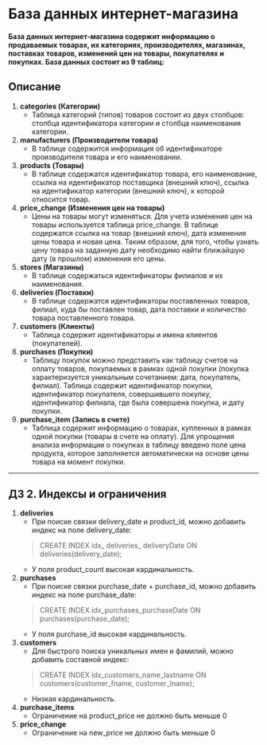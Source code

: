 # База данных интернет-магазина
#### База данных интернет-магазина содержит информацию о продаваемых товарах, их категориях, производителях, магазинах, поставках товаров, изменений цен на товары, покупателях и покупках. База данных состоит из 9 таблиц:

## Описание
1. **categories (Категории)**
    * Таблица категорий (типов) товаров состоит из двух столбцов: столбца идентификатора категории и столбца наименования категории.
2. **manufacturers (Производители товара)**
    * В таблице содержится информация об идентификаторе производителя товара и его наименовании.
3. **products (Товары)**
    * В таблице содержатся идентификатор товара, его наименование, ссылка на идентификатор поставщика (внешний ключ), ссылка на идентификатор категории (внешний ключ), к которой относится товар.
4. **price_change (Изменения цен на товары)**
    * Цены на товары могут изменяться. Для учета изменения цен на товары используется таблица price_change. В таблице содержатся ссылка на товар (внешний ключ), дата изменения цены товара и новая цена. Таким образом, для того, чтобы узнать цену товара на заданную дату необходимо найти ближайшую дату (в прошлом) изменения его цены.
5. **stores (Магазины)**
    * В таблице содержаться идентификаторы филиалов и их наименования.
6. **deliveries (Поставки)**
    * В таблице содержатся идентификаторы поставленных товаров, филиал, куда бы поставлен товар, дата поставки и количество товара поставленного товара.
7. **customers (Клиенты)**
    * Таблица содержит идентификаторы и имена клиентов (покупателей).
8. **purchases (Покупки)**
    * Таблицу покупок можно представить как таблицу счетов на оплату товаров, покупаемых в рамках одной покупки (покупка характеризуется уникальным сочетанием: дата, покупатель, филиал). Таблица содержит идентификатор покупки, идентификатор покупателя, совершившего покупку, идентификатор филиала, где была совершена покупка, и дату покупки.
9. **purchase_item (Запись в счете)**
    * Таблица содержит информацию о товарах, купленных в рамках одной покупки (товары в счете на оплату). Для упрощения анализа информации о покупках в таблицу введено поле цена продукта, которое заполняется автоматически на основе цены товара на момент покупки.

---

## ДЗ 2. Индексы и ограничения
1. **deliveries**
    * При поиске связки delivery_date и  product_id, можно добавить индекс на поле delivery_date:
    > CREATE INDEX idx_ deliveries_ deliveryDate ON deliveries(delivery_date);
    * У поля product_count высокая кардинальность.
2. **purchases**
    * При поиске связки purchase_date + purchase_id, можно добавить индекс на поле purchase_date:
    > CREATE INDEX idx_purchases_purchaseDate ON purchases(purchase_date);
    * У поля purchase_id высокая кардинальность.
3. **customers**
    * Для быстрого поиска уникальных имен и фамилий, можно добавить составной индекс:
    > CREATE INDEX idx_customers_name_lastname ON customers(customer_fname, customer_lname);
    * Низкая кардинальность.
4. **purchase_items**
    * Ограничение на product_price не должно быть меньше 0
5. **price_change**
    * Ограничение на new_price не должно быть меньше 0




